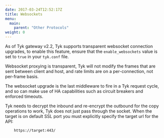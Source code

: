 ```yaml
---
date: 2017-03-24T12:52:17Z
title: Websockets
menu:
  main:
    parent: "Other Protocols"
weight: 0 
---
```


As of Tyk gateway v2.2, Tyk supports transparent websocket connection upgrades, to enable this feature, ensure that the `enable_websockets` value is set to `true` in your `tyk.conf` file.

Websocket proxying is transparent, Tyk will not modify the frames that are sent between client and host, and rate limits are on a per-connection, not per-frame basis.

The websocket upgrade is the last middleware to fire in a Tyk request cycle, and so can make use of HA capabilities such as circuit breakers and enforced timeouts.

Tyk needs to decrypt the inbound and re-encrypt the outbound for the copy operations to work, Tyk does not just pass through the socket. When the target is on default SSL port you must explicitly specify the target url for the API:

```{.copyWrapper}
	https://target:443/
```

